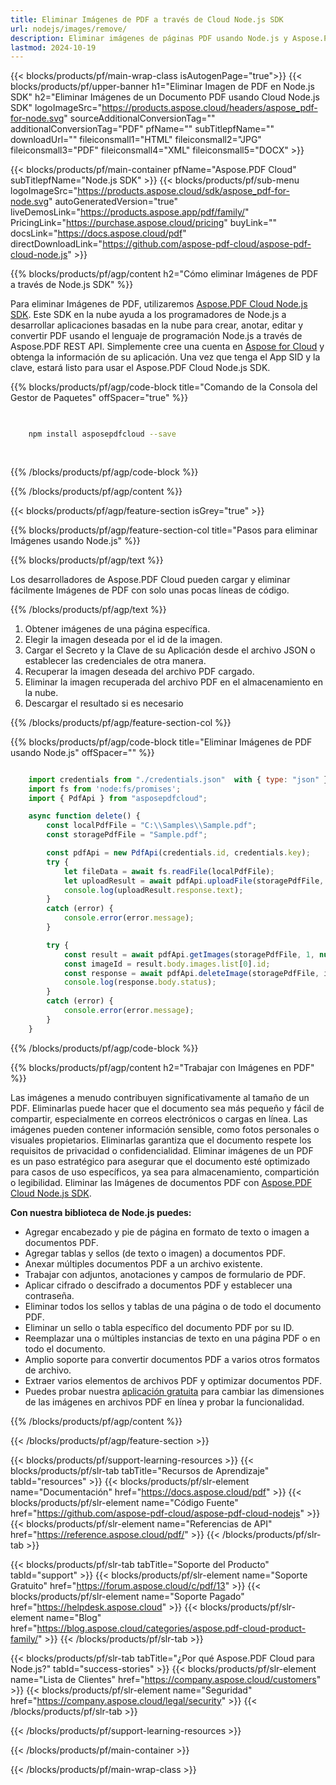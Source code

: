 ```yaml
---
title: Eliminar Imágenes de PDF a través de Cloud Node.js SDK
url: nodejs/images/remove/
description: Eliminar imágenes de páginas PDF usando Node.js y Aspose.PDF Cloud SDK.
lastmod: 2024-10-19
---
```


{{< blocks/products/pf/main-wrap-class isAutogenPage="true">}}
{{< blocks/products/pf/upper-banner h1="Eliminar Imagen de PDF en Node.js SDK" h2="Eliminar Imágenes de un Documento PDF usando Cloud Node.js SDK" logoImageSrc="https://products.aspose.cloud/headers/aspose_pdf-for-node.svg" sourceAdditionalConversionTag="" additionalConversionTag="PDF" pfName="" subTitlepfName="" downloadUrl="" fileiconsmall1="HTML" fileiconsmall2="JPG" fileiconsmall3="PDF" fileiconsmall4="XML" fileiconsmall5="DOCX" >}}

{{< blocks/products/pf/main-container pfName="Aspose.PDF Cloud" subTitlepfName="Node.js SDK" >}}
{{< blocks/products/pf/sub-menu logoImageSrc="https://products.aspose.cloud/sdk/aspose_pdf-for-node.svg"
autoGeneratedVersion="true"
liveDemosLink="https://products.aspose.app/pdf/family/" PricingLink="https://purchase.aspose.cloud/pricing" buyLink="" docsLink="https://docs.aspose.cloud/pdf"  directDownloadLink="https://github.com/aspose-pdf-cloud/aspose-pdf-cloud-node.js" >}}

{{% blocks/products/pf/agp/content h2="Cómo eliminar Imágenes de PDF a través de Node.js SDK" %}}

Para eliminar Imágenes de PDF, utilizaremos
[Aspose.PDF Cloud Node.js SDK](https://products.aspose.cloud/pdf/nodejs/). Este SDK en la nube ayuda a los programadores de Node.js a desarrollar aplicaciones basadas en la nube para crear, anotar, editar y convertir PDF usando el lenguaje de programación Node.js a través de Aspose.PDF REST API. Simplemente cree una cuenta en [Aspose for Cloud](https://dashboard.aspose.cloud/#/apps) y obtenga la información de su aplicación. Una vez que tenga el App SID y la clave, estará listo para usar el Aspose.PDF Cloud Node.js SDK.

{{% blocks/products/pf/agp/code-block title="Comando de la Consola del Gestor de Paquetes" offSpacer="true" %}}

```bash

     
    npm install asposepdfcloud --save
     
     

```

{{% /blocks/products/pf/agp/code-block %}}

{{% /blocks/products/pf/agp/content %}}

{{< blocks/products/pf/agp/feature-section isGrey="true" >}}

{{% blocks/products/pf/agp/feature-section-col title="Pasos para eliminar Imágenes usando Node.js" %}}

{{% blocks/products/pf/agp/text %}}

Los desarrolladores de Aspose.PDF Cloud pueden cargar y eliminar fácilmente Imágenes de PDF con solo unas pocas líneas de código.

{{% /blocks/products/pf/agp/text %}}

1. Obtener imágenes de una página específica.
1. Elegir la imagen deseada por el id de la imagen.
1. Cargar el Secreto y la Clave de su Aplicación desde el archivo JSON o establecer las credenciales de otra manera.
1. Recuperar la imagen deseada del archivo PDF cargado.
1. Eliminar la imagen recuperada del archivo PDF en el almacenamiento en la nube.
1. Descargar el resultado si es necesario

{{% /blocks/products/pf/agp/feature-section-col %}}


{{% blocks/products/pf/agp/code-block title="Eliminar Imágenes de PDF usando Node.js" offSpacer="" %}}

```js

    import credentials from "./credentials.json"  with { type: "json" };
    import fs from 'node:fs/promises';
    import { PdfApi } from "asposepdfcloud";

    async function delete() {
        const localPdfFile = "C:\\Samples\\Sample.pdf";
        const storagePdfFile = "Sample.pdf";

        const pdfApi = new PdfApi(credentials.id, credentials.key);
        try {
            let fileData = await fs.readFile(localPdfFile);
            let uploadResult = await pdfApi.uploadFile(storagePdfFile, fileData);
            console.log(uploadResult.response.text);
        }
        catch (error) {
            console.error(error.message);
        }

        try {
            const result = await pdfApi.getImages(storagePdfFile, 1, null, null);
            const imageId = result.body.images.list[0].id;
            const response = await pdfApi.deleteImage(storagePdfFile, imageId);
            console.log(response.body.status);
        }
        catch (error) {
            console.error(error.message);
        }
    }
```

{{% /blocks/products/pf/agp/code-block %}}

{{% blocks/products/pf/agp/content h2="Trabajar con Imágenes en PDF" %}}

Las imágenes a menudo contribuyen significativamente al tamaño de un PDF. Eliminarlas puede hacer que el documento sea más pequeño y fácil de compartir, especialmente en correos electrónicos o cargas en línea.
Las imágenes pueden contener información sensible, como fotos personales o visuales propietarios. Eliminarlas garantiza que el documento respete los requisitos de privacidad o confidencialidad.
Eliminar imágenes de un PDF es un paso estratégico para asegurar que el documento esté optimizado para casos de uso específicos, ya sea para almacenamiento, compartición o legibilidad.
Eliminar las Imágenes de documentos PDF con [Aspose.PDF Cloud Node.js SDK](https://products.aspose.cloud/pdf/nodejs/).

**Con nuestra biblioteca de Node.js puedes:**

+ Agregar encabezado y pie de página en formato de texto o imagen a documentos PDF.
+ Agregar tablas y sellos (de texto o imagen) a documentos PDF.
+ Anexar múltiples documentos PDF a un archivo existente.
+ Trabajar con adjuntos, anotaciones y campos de formulario de PDF.
+ Aplicar cifrado o descifrado a documentos PDF y establecer una contraseña.
+ Eliminar todos los sellos y tablas de una página o de todo el documento PDF.
+ Eliminar un sello o tabla específico del documento PDF por su ID.
+ Reemplazar una o múltiples instancias de texto en una página PDF o en todo el documento.
+ Amplio soporte para convertir documentos PDF a varios otros formatos de archivo.
+ Extraer varios elementos de archivos PDF y optimizar documentos PDF.
+ Puedes probar nuestra [aplicación gratuita](https://products.aspose.app/pdf/crop) para cambiar las dimensiones de las imágenes en archivos PDF en línea y probar la funcionalidad.

{{% /blocks/products/pf/agp/content %}}

{{< /blocks/products/pf/agp/feature-section >}}

{{< blocks/products/pf/support-learning-resources >}}
{{< blocks/products/pf/slr-tab tabTitle="Recursos de Aprendizaje" tabId="resources" >}}
{{< blocks/products/pf/slr-element name="Documentación" href="https://docs.aspose.cloud/pdf" >}}
{{< blocks/products/pf/slr-element name="Código Fuente" href="https://github.com/aspose-pdf-cloud/aspose-pdf-cloud-nodejs" >}}
{{< blocks/products/pf/slr-element name="Referencias de API" href="https://reference.aspose.cloud/pdf/" >}}
{{< /blocks/products/pf/slr-tab >}}

{{< blocks/products/pf/slr-tab tabTitle="Soporte del Producto" tabId="support" >}}
{{< blocks/products/pf/slr-element name="Soporte Gratuito" href="https://forum.aspose.cloud/c/pdf/13" >}}
{{< blocks/products/pf/slr-element name="Soporte Pagado" href="https://helpdesk.aspose.cloud" >}}
{{< blocks/products/pf/slr-element name="Blog" href="https://blog.aspose.cloud/categories/aspose.pdf-cloud-product-family/" >}}
{{< /blocks/products/pf/slr-tab >}}

{{< blocks/products/pf/slr-tab tabTitle="¿Por qué Aspose.PDF Cloud para Node.js?" tabId="success-stories" >}}
{{< blocks/products/pf/slr-element name="Lista de Clientes" href="https://company.aspose.cloud/customers" >}}
{{< blocks/products/pf/slr-element name="Seguridad" href="https://company.aspose.cloud/legal/security" >}}
{{< /blocks/products/pf/slr-tab >}}

{{< /blocks/products/pf/support-learning-resources >}}

<!-- aboutfile Ends -->

{{< /blocks/products/pf/main-container >}}

{{< /blocks/products/pf/main-wrap-class >}}




